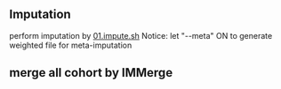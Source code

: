 ## Imputation
perform imputation by [01.impute.sh](01.impute.sh)
Notice: let "--meta" ON to generate weighted file for meta-imputation

## merge all cohort by IMMerge
